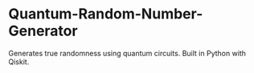 # Quantum-Random-Number-Generator
Generates true randomness using quantum circuits. Built in Python with Qiskit. 
